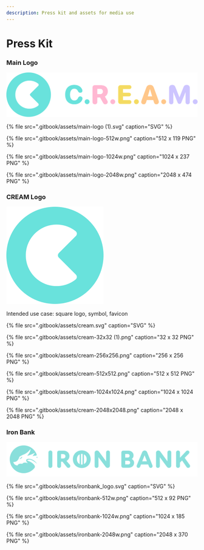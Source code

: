 ```yaml
---
description: Press kit and assets for media use
---
```


# Press Kit

### Main Logo

![](.gitbook/assets/main-logo.svg)

{% file src=".gitbook/assets/main-logo \(1\).svg" caption="SVG" %}

{% file src=".gitbook/assets/main-logo-512w.png" caption="512 x 119 PNG" %}

{% file src=".gitbook/assets/main-logo-1024w.png" caption="1024 x 237 PNG" %}

{% file src=".gitbook/assets/main-logo-2048w.png" caption="2048 x 474 PNG" %}

### 

### CREAM Logo

![](.gitbook/assets/256-x-256%20%281%29.png)

Intended use case: square logo, symbol, favicon

{% file src=".gitbook/assets/cream.svg" caption="SVG" %}

{% file src=".gitbook/assets/cream-32x32 \(1\).png" caption="32 x 32 PNG" %}

{% file src=".gitbook/assets/cream-256x256.png" caption="256 x 256 PNG" %}

{% file src=".gitbook/assets/cream-512x512.png" caption="512 x 512 PNG" %}

{% file src=".gitbook/assets/cream-1024x1024.png" caption="1024 x 1024 PNG" %}

{% file src=".gitbook/assets/cream-2048x2048.png" caption="2048 x 2048 PNG" %}

### 

### Iron Bank

![](.gitbook/assets/ironbank_logo%20%281%29.svg)

{% file src=".gitbook/assets/ironbank\_logo.svg" caption="SVG" %}

{% file src=".gitbook/assets/ironbank-512w.png" caption="512 x 92 PNG" %}

{% file src=".gitbook/assets/ironbank-1024w.png" caption="1024 x 185 PNG" %}

{% file src=".gitbook/assets/ironbank-2048w.png" caption="2048 x 370 PNG" %}

